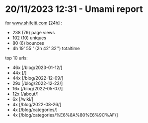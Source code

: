 # 20/11/2023 12:31 - Umami report
for www.shifeiti.com [24h] :

 - 238 (79) page views
 - 102 (10) uniques
 - 80 (6) bounces
 - 4h 19' 55'' (2h 42' 32'') totaltime


top 10 urls:
 - 46x [/blog/2023-01-12/]
 - 44x [/]
 - 44x [/blog/2022-12-09/]
 - 29x [/blog/2022-12-22/]
 - 16x [/blog/2022-05-07/]
 - 12x [/about/]
 - 6x [/wiki/]
 - 4x [/blog/2022-08-26/]
 - 4x [/blog/categories/]
 - 4x [/blog/categories/%E6%8A%80%E6%9C%AF/]


